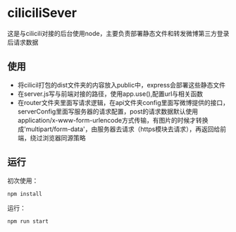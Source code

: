 # ciliciliSever
这是与cilicili对接的后台使用node，主要负责部署静态文件和转发微博第三方登录后请求数据
## 使用
* 将cilicil打包的dist文件夹的内容放入public中，express会部署这些静态文件
* 在server.js写与前端对接的路径，使用app.use(),配置url与相关函数
* 在router文件夹里面写请求逻辑，在api文件夹config里面写微博提供的接口，serverConfig里面写服务器的请求配置，post的请求数据默认使用application/x-www-form-urlencode方式传输，有图片的时候才转换成'multipart/form-data'，由服务器去请求（https模块去请求），再返回给前端，绕过浏览器同源策略
## 运行
初次使用：
```
npm install
```
运行：
```
npm run start
```

